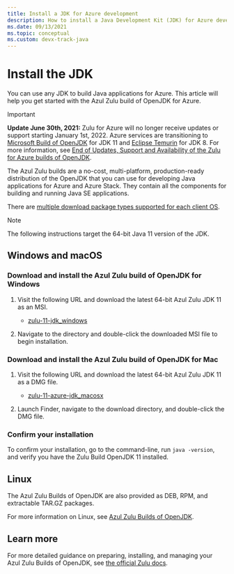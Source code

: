 ```yaml
---
title: Install a JDK for Azure development
description: How to install a Java Development Kit (JDK) for Azure development with Windows, Linux, and Mac.
ms.date: 09/13/2021
ms.topic: conceptual
ms.custom: devx-track-java
---
```


# Install the JDK

You can use any JDK to build Java applications for Azure. This article will help you get started with the Azul Zulu build of OpenJDK for Azure.

> [!IMPORTANT]
> **Update June 30th, 2021:** Zulu for Azure will no longer receive updates or support starting January 1st, 2022. Azure services are transitioning to [Microsoft Build of OpenJDK](/java/openjdk/install) for JDK 11 and [Eclipse Temurin](https://adoptium.net/releases.html?variant=openjdk8&jvmVariant=hotspot) for JDK 8. For more information, see [End of Updates, Support and Availability of the Zulu for Azure builds of OpenJDK](https://devblogs.microsoft.com/java/end-of-updates-support-and-availability-of-zulu-for-azure/).

The Azul Zulu builds are a no-cost, multi-platform, production-ready distribution of the OpenJDK that you can use for developing Java applications for Azure and Azure Stack. They contain all the components for building and running Java SE applications.

There are [multiple download package types supported for each client OS](https://www.azul.com/downloads/azure-only/).

> [!NOTE]
> The following instructions target the 64-bit Java 11 version of the JDK.

## Windows and macOS

### Download and install the Azul Zulu build of OpenJDK for Windows

1. Visit the following URL and download the latest 64-bit Azul Zulu JDK 11 as an MSI.

   * [zulu-11-jdk_windows](https://www.azul.com/downloads/azure-only/?version=java-11-lts&os=windows&architecture=x86-64-bit&package=jdk)

2. Navigate to the directory and double-click the downloaded MSI file to begin installation.

### Download and install the Azul Zulu build of OpenJDK for Mac

1. Visit the following URL and download the latest 64-bit Azul Zulu JDK 11 as a DMG file.

   * [zulu-11-azure-jdk_macosx](https://www.azul.com/downloads/azure-only/?version=java-11-lts&os=macos&architecture=x86-64-bit&package=jdk)

2. Launch Finder, navigate to the download directory, and double-click the DMG file.

### Confirm your installation

To confirm your installation, go to the command-line, run `java -version`, and verify you have the Zulu Build OpenJDK 11 installed.

## Linux

The Azul Zulu Builds of OpenJDK are also provided as DEB, RPM, and extractable TAR.GZ packages.

For more information on Linux, see [Azul Zulu Builds of OpenJDK](https://www.azul.com/downloads/azure-only/).

## Learn more

For more detailed guidance on preparing, installing, and managing your Azul Zulu Builds of OpenJDK, see [the official Zulu docs](https://docs.azul.com/zulu/zuludocs/index.htm).
